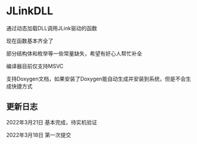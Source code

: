# JLinkDLL

通过动态加载DLL调用JLink驱动的函数

现在函数基本齐全了

部分结构体和枚举等一些常量缺失，希望有好心人帮忙补全

编译器目前仅支持MSVC

支持Doxygen文档，如果安装了Doxygen能自动生成并安装到系统，但是不会生成快捷方式

## 更新日志

2022年3月21日 基本完成，待实机验证

2022年3月18日 第一次提交